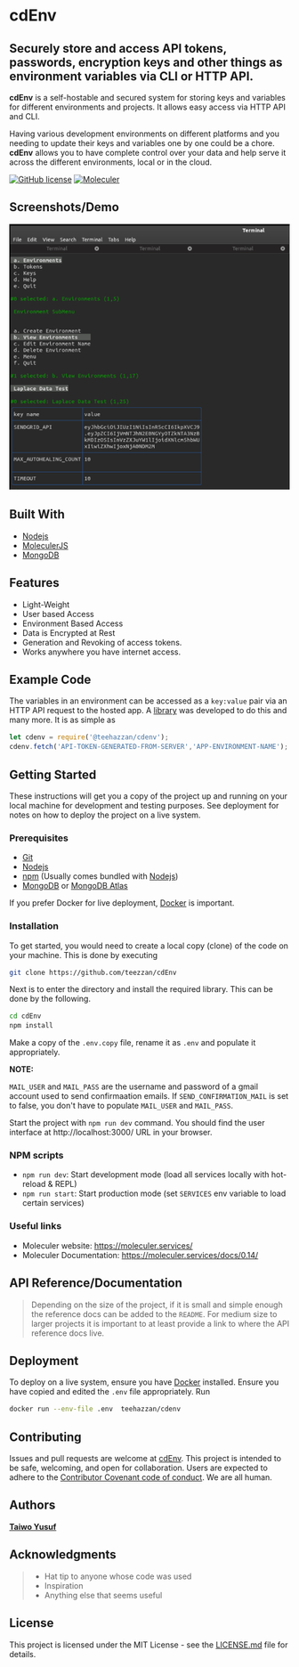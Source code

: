 # cdEnv

## Securely store and access API tokens, passwords, encryption keys and other things as environment variables via CLI or HTTP API.

**cdEnv** is a self-hostable and secured system for storing keys and variables for different environments and projects. It allows easy access via HTTP API and CLI.

Having various development environments on different platforms and you needing to update their keys and variables one by one could be a chore. **cdEnv** allows you to have complete control over your data and help serve it across the different environments, local or in the cloud.

[![GitHub license](https://img.shields.io/badge/license-MIT-blue.svg)](https://github.com/teezzan/cdenv/blob/master/LICENSE)
[![Moleculer](https://badgen.net/badge/Powered%20by/Moleculer/0e83cd)](https://moleculer.services)

## Screenshots/Demo
![ScreenShot](./images/cdenv.png)


## Built With

- [Nodejs](https://nodejs.org/en/)
- [MoleculerJS](https://moleculer.services/docs/0.14/)
- [MongoDB](https://www.mongodb.com/)

## Features

- Light-Weight
- User based Access
- Environment Based Access
- Data is Encrypted at Rest
- Generation and Revoking of access tokens.
- Works anywhere you have internet access.

## Example Code

The variables in an environment can be accessed as a `key:value` pair via an HTTP API request to the hosted app. A [library](https://www.npmjs.com/package/cdenv) was developed to do this and many more. It is as simple as 
```javascript
let cdenv = require('@teehazzan/cdenv');
cdenv.fetch('API-TOKEN-GENERATED-FROM-SERVER','APP-ENVIRONMENT-NAME');

```

## Getting Started

These instructions will get you a copy of the project up and running on your local machine for development and testing purposes. See deployment for notes on how to deploy the project on a live system.

### Prerequisites

- [Git](https://git-scm.com/)
- [Nodejs](https://nodejs.org/en/)
- [npm](https://www.npmjs.com/get-npm) (Usually comes bundled with [Nodejs](https://nodejs.org/en/))
- [MongoDB](https://www.mongodb.com/) or [MongoDB Atlas](https://www.mongodb.com/cloud/atlas)

If you prefer Docker for live deployment, [Docker](https://www.docker.com/get-started) is important.

### Installation

To get started, you would need to create a local copy (clone) of the code on your machine. This is done by executing 
```bash
git clone https://github.com/teezzan/cdEnv
```
Next is to enter the directory and install the required library. This can be done by the following.
```bash 
cd cdEnv
npm install
```
Make a copy of the `.env.copy` file, rename it as `.env` and populate it appropriately.


**NOTE:** 

`MAIL_USER` and `MAIL_PASS` are the username and password of a gmail account used to send confirmaation emails.
If `SEND_CONFIRMATION_MAIL` is set to false, you don't have to populate `MAIL_USER` and `MAIL_PASS`.

Start the project with `npm run dev` command. 
You should find the user interface at http://localhost:3000/ URL in your browser. 

### NPM scripts

- `npm run dev`: Start development mode (load all services locally with hot-reload & REPL)
- `npm run start`: Start production mode (set `SERVICES` env variable to load certain services)

### Useful links
* Moleculer website: https://moleculer.services/
* Moleculer Documentation: https://moleculer.services/docs/0.14/


## API Reference/Documentation

>Depending on the size of the project, if it is small and simple enough the reference docs can be added to the `README`. For medium size to larger projects it is important to at least provide a link to where the API reference docs live.


## Deployment

To deploy on a live system, ensure you have [Docker](https://www.docker.com/get-started) installed. Ensure you have copied and edited the `.env` file appropriately. Run
```bash
docker run --env-file .env  teehazzan/cdenv
```


## Contributing

Issues and pull requests are welcome at [cdEnv](https://github.com/teezzan/cdEnv). This project is intended to be safe, welcoming, and open for collaboration. Users are expected to adhere to the [Contributor Covenant code of conduct](https://www.contributor-covenant.org/version/2/0/code_of_conduct/). We are all human.

## Authors

**[Taiwo Yusuf](https://github.com/teezzan/)**


## Acknowledgments

>- Hat tip to anyone whose code was used
>- Inspiration
>- Anything else that seems useful

## License
This project is licensed under the MIT License - see the [LICENSE.md](LICENSE.md) file for details.

